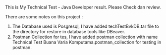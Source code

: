 This is My Technical Test - Java Developer result.
Please Check dan review.

There are some notes on this project :
1. The Database used is Posgresql, I have added techTestBvkDB.tar file to the directory for restore in database tools like DBeaver.
2. Postman Collection for tes, I have added postman collection with name Technical Test Buana Varia Komputama.postman_collection for testing in postman.
